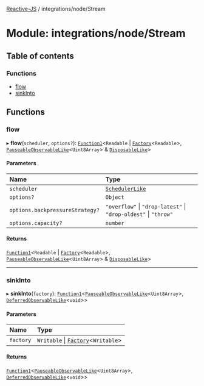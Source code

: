 [Reactive-JS](../README.md) / integrations/node/Stream

# Module: integrations/node/Stream

## Table of contents

### Functions

- [flow](integrations_node_Stream.md#flow)
- [sinkInto](integrations_node_Stream.md#sinkinto)

## Functions

### flow

▸ **flow**(`scheduler`, `options?`): [`Function1`](functions.md#function1)<`Readable` \| [`Factory`](functions.md#factory)<`Readable`\>, [`PauseableObservableLike`](../interfaces/concurrent.PauseableObservableLike.md)<`Uint8Array`\> & [`DisposableLike`](../interfaces/utils.DisposableLike.md)\>

#### Parameters

| Name | Type |
| :------ | :------ |
| `scheduler` | [`SchedulerLike`](../interfaces/concurrent.SchedulerLike.md) |
| `options?` | `Object` |
| `options.backpressureStrategy?` | ``"overflow"`` \| ``"drop-latest"`` \| ``"drop-oldest"`` \| ``"throw"`` |
| `options.capacity?` | `number` |

#### Returns

[`Function1`](functions.md#function1)<`Readable` \| [`Factory`](functions.md#factory)<`Readable`\>, [`PauseableObservableLike`](../interfaces/concurrent.PauseableObservableLike.md)<`Uint8Array`\> & [`DisposableLike`](../interfaces/utils.DisposableLike.md)\>

___

### sinkInto

▸ **sinkInto**(`factory`): [`Function1`](functions.md#function1)<[`PauseableObservableLike`](../interfaces/concurrent.PauseableObservableLike.md)<`Uint8Array`\>, [`DeferredObservableLike`](../interfaces/concurrent.DeferredObservableLike.md)<`void`\>\>

#### Parameters

| Name | Type |
| :------ | :------ |
| `factory` | `Writable` \| [`Factory`](functions.md#factory)<`Writable`\> |

#### Returns

[`Function1`](functions.md#function1)<[`PauseableObservableLike`](../interfaces/concurrent.PauseableObservableLike.md)<`Uint8Array`\>, [`DeferredObservableLike`](../interfaces/concurrent.DeferredObservableLike.md)<`void`\>\>
